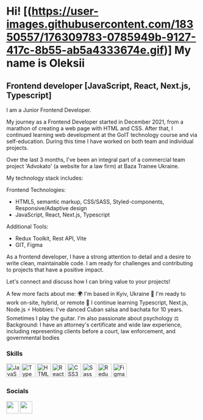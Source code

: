 Hi! [(https://user-images.githubusercontent.com/18350557/176309783-0785949b-9127-417c-8b55-ab5a4333674e.gif)] My name is Oleksii
===============================================================================================================================

Frontend developer [JavaScript, React, Next.js, Typescript]
-------------------

I am a Junior Frontend Developer.
 
My journey as a Frontend Developer started in December 2021, from a marathon of creating a web page with HTML and CSS. After that, I continued learning web development at the GoIT technology course and via self-education. During this time I have worked on both team and individual projects.

Over the last 3 months, I've been an integral part of a commercial team project 'Advokato' (a website for a law firm) at Baza Trainee Ukraine. 

My technology stack includes:

Frontend Technologies:
- HTML5, semantic markup, CSS/SASS, Styled-components, Responsive/Adaptive design
- JavaScript, React, Next.js, Typescript

Additional Tools:
- Redux Toolkit, Rest API, Vite
- GIT, Figma

As a frontend developer, I have a strong attention to detail and a desire to write clean, maintainable code. I am ready for challenges and contributing to projects that have a positive impact.

Let's connect and discuss how I can bring value to your projects!

A few more facts about me:
🌍 I'm based in Kyiv, Ukraine
💼 I'm ready to work on-site, hybrid, or remote
🧠 I continue learning Typescript, Next.js, Node.js
⚡ Hobbies: I've danced Cuban salsa and bachata for 10 years. Sometimes I play the guitar. I'm also passionate about psychology
⚖️ Background: I have an attorney's certificate and wide law experience, including representing clients before a court, law enforcement, and governmental bodies

### Skills


<p align="left">
<a href="https://developer.mozilla.org/en-US/docs/Web/JavaScript" target="_blank" rel="noreferrer"><img src="https://raw.githubusercontent.com/danielcranney/readme-generator/main/public/icons/skills/javascript-colored.svg" width="36" height="36" alt="JavaScript" /></a>
<a href="https://www.typescriptlang.org/" target="_blank" rel="noreferrer"><img src="https://raw.githubusercontent.com/danielcranney/readme-generator/main/public/icons/skills/typescript-colored.svg" width="36" height="36" alt="TypeScript" /></a>
<a href="https://developer.mozilla.org/en-US/docs/Glossary/HTML5" target="_blank" rel="noreferrer"><img src="https://raw.githubusercontent.com/danielcranney/readme-generator/main/public/icons/skills/html5-colored.svg" width="36" height="36" alt="HTML5" /></a>
<a href="https://reactjs.org/" target="_blank" rel="noreferrer"><img src="https://raw.githubusercontent.com/danielcranney/readme-generator/main/public/icons/skills/react-colored.svg" width="36" height="36" alt="React" /></a>
<a href="https://www.w3.org/TR/CSS/#css" target="_blank" rel="noreferrer"><img src="https://raw.githubusercontent.com/danielcranney/readme-generator/main/public/icons/skills/css3-colored.svg" width="36" height="36" alt="CSS3" /></a>
<a href="https://sass-lang.com/" target="_blank" rel="noreferrer"><img src="https://raw.githubusercontent.com/danielcranney/readme-generator/main/public/icons/skills/sass-colored.svg" width="36" height="36" alt="Sass" /></a>
<a href="https://redux.js.org/" target="_blank" rel="noreferrer"><img src="https://raw.githubusercontent.com/danielcranney/readme-generator/main/public/icons/skills/redux-colored.svg" width="36" height="36" alt="Redux" /></a>
<a href="https://www.figma.com/" target="_blank" rel="noreferrer"><img src="https://raw.githubusercontent.com/danielcranney/readme-generator/main/public/icons/skills/figma-colored.svg" width="36" height="36" alt="Figma" /></a>
</p>


### Socials

<p align="left"> <a href="https://www.github.com/yermachkov" target="_blank" rel="noreferrer"><img src="https://raw.githubusercontent.com/danielcranney/readme-generator/main/public/icons/socials/github-dark.svg" width="32" height="32" /></a> <a href="https://www.linkedin.com/in/oleksii-yermachkov/" target="_blank" rel="noreferrer"><img src="https://raw.githubusercontent.com/danielcranney/readme-generator/main/public/icons/socials/linkedin.svg" width="32" height="32" /></a></p>
